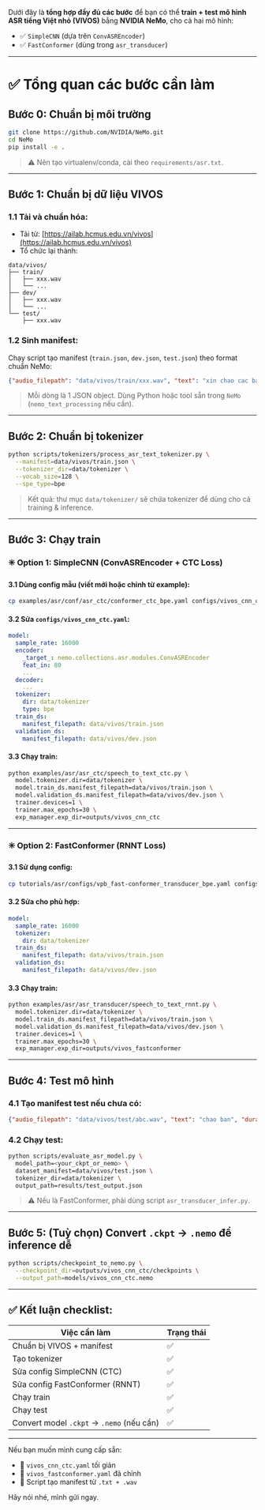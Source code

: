 Dưới đây là **tổng hợp đầy đủ các bước** để bạn có thể **train + test mô hình ASR tiếng Việt nhỏ (VIVOS)** bằng **NVIDIA NeMo**, cho cả hai mô hình:

* ✅ `SimpleCNN` (dựa trên `ConvASREncoder`)
* ✅ `FastConformer` (dùng trong `asr_transducer`)

---

# ✅ Tổng quan các bước cần làm

## Bước 0: Chuẩn bị môi trường

```bash
git clone https://github.com/NVIDIA/NeMo.git
cd NeMo
pip install -e .
```

> ⚠️ Nên tạo virtualenv/conda, cài theo `requirements/asr.txt`.

---

## Bước 1: Chuẩn bị dữ liệu VIVOS

### 1.1 Tải và chuẩn hóa:

* Tải từ: [https://ailab.hcmus.edu.vn/vivos](https://ailab.hcmus.edu.vn/vivos)
* Tổ chức lại thành:

```
data/vivos/
├── train/
│   ├── xxx.wav
│   └── ...
├── dev/
│   ├── xxx.wav
│   └── ...
└── test/
    ├── xxx.wav
```

### 1.2 Sinh manifest:

Chạy script tạo manifest (`train.json`, `dev.json`, `test.json`) theo format chuẩn NeMo:

```json
{"audio_filepath": "data/vivos/train/xxx.wav", "text": "xin chao cac ban", "duration": 1.23}
```

> Mỗi dòng là 1 JSON object. Dùng Python hoặc tool sẵn trong `NeMo` (`nemo_text_processing` nếu cần).

---

## Bước 2: Chuẩn bị tokenizer

```bash
python scripts/tokenizers/process_asr_text_tokenizer.py \
  --manifest=data/vivos/train.json \
  --tokenizer_dir=data/tokenizer \
  --vocab_size=128 \
  --spe_type=bpe
```

> Kết quả: thư mục `data/tokenizer/` sẽ chứa tokenizer để dùng cho cả training & inference.

---

## Bước 3: Chạy train

### ✳️ Option 1: SimpleCNN (ConvASREncoder + CTC Loss)

#### 3.1 Dùng config mẫu (viết mới hoặc chỉnh từ example):

```bash
cp examples/asr/conf/asr_ctc/conformer_ctc_bpe.yaml configs/vivos_cnn_ctc.yaml
```

#### 3.2 Sửa `configs/vivos_cnn_ctc.yaml`:

```yaml
model:
  sample_rate: 16000
  encoder:
    _target_: nemo.collections.asr.modules.ConvASREncoder
    feat_in: 80
    ...
  decoder:
    ...
  tokenizer:
    dir: data/tokenizer
    type: bpe
  train_ds:
    manifest_filepath: data/vivos/train.json
  validation_ds:
    manifest_filepath: data/vivos/dev.json
```

#### 3.3 Chạy train:

```bash
python examples/asr/asr_ctc/speech_to_text_ctc.py \
  model.tokenizer.dir=data/tokenizer \
  model.train_ds.manifest_filepath=data/vivos/train.json \
  model.validation_ds.manifest_filepath=data/vivos/dev.json \
  trainer.devices=1 \
  trainer.max_epochs=30 \
  exp_manager.exp_dir=outputs/vivos_cnn_ctc
```

---

### ✳️ Option 2: FastConformer (RNNT Loss)

#### 3.1 Sử dụng config:

```bash
cp tutorials/asr/configs/vpb_fast-conformer_transducer_bpe.yaml configs/vivos_fastconformer.yaml
```

#### 3.2 Sửa cho phù hợp:

```yaml
model:
  sample_rate: 16000
  tokenizer:
    dir: data/tokenizer
  train_ds:
    manifest_filepath: data/vivos/train.json
  validation_ds:
    manifest_filepath: data/vivos/dev.json
```

#### 3.3 Chạy train:

```bash
python examples/asr/asr_transducer/speech_to_text_rnnt.py \
  model.tokenizer.dir=data/tokenizer \
  model.train_ds.manifest_filepath=data/vivos/train.json \
  model.validation_ds.manifest_filepath=data/vivos/dev.json \
  trainer.devices=1 \
  trainer.max_epochs=30 \
  exp_manager.exp_dir=outputs/vivos_fastconformer
```

---

## Bước 4: Test mô hình

### 4.1 Tạo manifest test nếu chưa có:

```json
{"audio_filepath": "data/vivos/test/abc.wav", "text": "chao ban", "duration": 1.2}
```

### 4.2 Chạy test:

```bash
python scripts/evaluate_asr_model.py \
  model_path=<your_ckpt_or_nemo> \
  dataset_manifest=data/vivos/test.json \
  tokenizer_dir=data/tokenizer \
  output_path=results/test_output.json
```

> ⚠️ Nếu là FastConformer, phải dùng script `asr_transducer_infer.py`.

---

## Bước 5: (Tuỳ chọn) Convert `.ckpt` → `.nemo` để inference dễ

```bash
python scripts/checkpoint_to_nemo.py \
  --checkpoint_dir=outputs/vivos_cnn_ctc/checkpoints \
  --output_path=models/vivos_cnn_ctc.nemo
```

---

## ✅ Kết luận checklist:

| Việc cần làm                              | Trạng thái |
| ----------------------------------------- | ---------- |
| Chuẩn bị VIVOS + manifest                 | ✅          |
| Tạo tokenizer                             | ✅          |
| Sửa config SimpleCNN (CTC)                | ✅          |
| Sửa config FastConformer (RNNT)           | ✅          |
| Chạy train                                | ✅          |
| Chạy test                                 | ✅          |
| Convert model `.ckpt` → `.nemo` (nếu cần) | ✅          |

---

Nếu bạn muốn mình cung cấp sẵn:

* 📄 `vivos_cnn_ctc.yaml` tối giản
* 📄 `vivos_fastconformer.yaml` đã chỉnh
* 🐍 Script tạo manifest từ `.txt + .wav`

Hãy nói nhé, mình gửi ngay.
